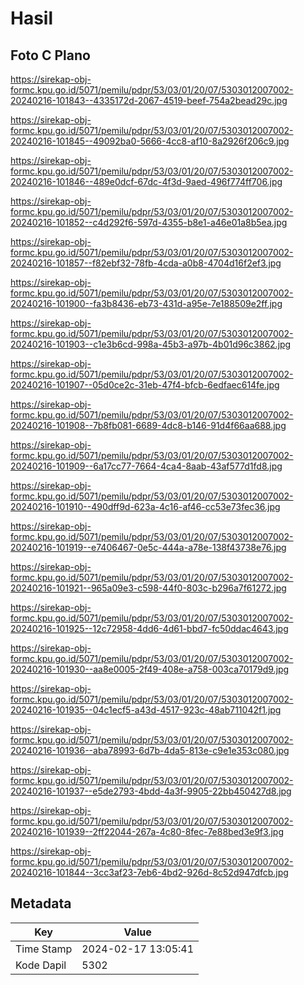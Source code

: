 # Hasil

## Foto C Plano

https://sirekap-obj-formc.kpu.go.id/5071/pemilu/pdpr/53/03/01/20/07/5303012007002-20240216-101843--4335172d-2067-4519-beef-754a2bead29c.jpg

https://sirekap-obj-formc.kpu.go.id/5071/pemilu/pdpr/53/03/01/20/07/5303012007002-20240216-101845--49092ba0-5666-4cc8-af10-8a2926f206c9.jpg

https://sirekap-obj-formc.kpu.go.id/5071/pemilu/pdpr/53/03/01/20/07/5303012007002-20240216-101846--489e0dcf-67dc-4f3d-9aed-496f774ff706.jpg

https://sirekap-obj-formc.kpu.go.id/5071/pemilu/pdpr/53/03/01/20/07/5303012007002-20240216-101852--c4d292f6-597d-4355-b8e1-a46e01a8b5ea.jpg

https://sirekap-obj-formc.kpu.go.id/5071/pemilu/pdpr/53/03/01/20/07/5303012007002-20240216-101857--f82ebf32-78fb-4cda-a0b8-4704d16f2ef3.jpg

https://sirekap-obj-formc.kpu.go.id/5071/pemilu/pdpr/53/03/01/20/07/5303012007002-20240216-101900--fa3b8436-eb73-431d-a95e-7e188509e2ff.jpg

https://sirekap-obj-formc.kpu.go.id/5071/pemilu/pdpr/53/03/01/20/07/5303012007002-20240216-101903--c1e3b6cd-998a-45b3-a97b-4b01d96c3862.jpg

https://sirekap-obj-formc.kpu.go.id/5071/pemilu/pdpr/53/03/01/20/07/5303012007002-20240216-101907--05d0ce2c-31eb-47f4-bfcb-6edfaec614fe.jpg

https://sirekap-obj-formc.kpu.go.id/5071/pemilu/pdpr/53/03/01/20/07/5303012007002-20240216-101908--7b8fb081-6689-4dc8-b146-91d4f66aa688.jpg

https://sirekap-obj-formc.kpu.go.id/5071/pemilu/pdpr/53/03/01/20/07/5303012007002-20240216-101909--6a17cc77-7664-4ca4-8aab-43af577d1fd8.jpg

https://sirekap-obj-formc.kpu.go.id/5071/pemilu/pdpr/53/03/01/20/07/5303012007002-20240216-101910--490dff9d-623a-4c16-af46-cc53e73fec36.jpg

https://sirekap-obj-formc.kpu.go.id/5071/pemilu/pdpr/53/03/01/20/07/5303012007002-20240216-101919--e7406467-0e5c-444a-a78e-138f43738e76.jpg

https://sirekap-obj-formc.kpu.go.id/5071/pemilu/pdpr/53/03/01/20/07/5303012007002-20240216-101921--965a09e3-c598-44f0-803c-b296a7f61272.jpg

https://sirekap-obj-formc.kpu.go.id/5071/pemilu/pdpr/53/03/01/20/07/5303012007002-20240216-101925--12c72958-4dd6-4d61-bbd7-fc50ddac4643.jpg

https://sirekap-obj-formc.kpu.go.id/5071/pemilu/pdpr/53/03/01/20/07/5303012007002-20240216-101930--aa8e0005-2f49-408e-a758-003ca70179d9.jpg

https://sirekap-obj-formc.kpu.go.id/5071/pemilu/pdpr/53/03/01/20/07/5303012007002-20240216-101935--04c1ecf5-a43d-4517-923c-48ab711042f1.jpg

https://sirekap-obj-formc.kpu.go.id/5071/pemilu/pdpr/53/03/01/20/07/5303012007002-20240216-101936--aba78993-6d7b-4da5-813e-c9e1e353c080.jpg

https://sirekap-obj-formc.kpu.go.id/5071/pemilu/pdpr/53/03/01/20/07/5303012007002-20240216-101937--e5de2793-4bdd-4a3f-9905-22bb450427d8.jpg

https://sirekap-obj-formc.kpu.go.id/5071/pemilu/pdpr/53/03/01/20/07/5303012007002-20240216-101939--2ff22044-267a-4c80-8fec-7e88bed3e9f3.jpg

https://sirekap-obj-formc.kpu.go.id/5071/pemilu/pdpr/53/03/01/20/07/5303012007002-20240216-101844--3cc3af23-7eb6-4bd2-926d-8c52d947dfcb.jpg


## Metadata

| Key        | Value               |
| ---------- | ------------------- |
| Time Stamp | 2024-02-17 13:05:41 |
| Kode Dapil | 5302                |



